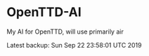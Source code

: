 # OpenTTD-AI
My AI for OpenTTD, will use primarily air

Latest backup: Sun Sep 22 23:58:01 UTC 2019
